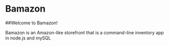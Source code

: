 # Bamazon

##Welcome to Bamazon! 

Bamazon is an Amazon-like storefront that is a command-line inventory app in node.js and mySQL 

###